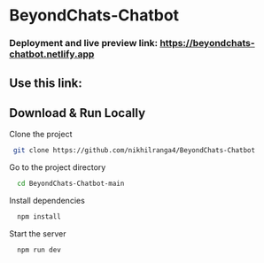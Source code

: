 # BeyondChats-Chatbot

### Deployment and live preview link: https://beyondchats-chatbot.netlify.app

## Use this link:

## Download & Run Locally

Clone the project

```bash
 git clone https://github.com/nikhilranga4/BeyondChats-Chatbot
```

Go to the project directory

```bash
  cd BeyondChats-Chatbot-main
```

Install dependencies

```bash
  npm install
```

Start the server

```bash
  npm run dev
```
